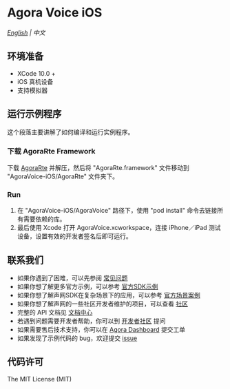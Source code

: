 # Agora Voice iOS

*[English](README.md) | 中文*

## 环境准备

- XCode 10.0 +
- iOS 真机设备
- 支持模拟器

## 运行示例程序

这个段落主要讲解了如何编译和运行实例程序。

### 下载 AgoraRte Framework
下载 [AgoraRte](https://github.com/AgoraIO-Usecase/AgoraVoice/releases/download/ios_1.1.0/AgoraRte.framework.zip) 并解压，然后将 "AgoraRte.framework" 文件移动到 "AgoraVoice-iOS/AgoraRte" 文件夹下。

### Run
1. 在 "AgoraVoice-iOS/AgoraVoice" 路径下，使用 "pod install" 命令去链接所有需要依赖的库。
2. 最后使用 Xcode 打开 AgoraVoice.xcworkspace，连接 iPhone／iPad 测试设备，设置有效的开发者签名后即可运行。

## 联系我们

- 如果你遇到了困难，可以先参阅 [常见问题](https://docs.agora.io/cn/faq)
- 如果你想了解更多官方示例，可以参考 [官方SDK示例](https://github.com/AgoraIO)
- 如果你想了解声网SDK在复杂场景下的应用，可以参考 [官方场景案例](https://github.com/AgoraIO-usecase)
- 如果你想了解声网的一些社区开发者维护的项目，可以查看 [社区](https://github.com/AgoraIO-Community)
- 完整的 API 文档见 [文档中心](https://docs.agora.io/cn/)
- 若遇到问题需要开发者帮助，你可以到 [开发者社区](https://rtcdeveloper.com/) 提问
- 如果需要售后技术支持，你可以在 [Agora Dashboard](https://dashboard.agora.io) 提交工单
- 如果发现了示例代码的 bug，欢迎提交 [issue](https://github.com/AgoraIO-Usecase/AgoraVoice/issues)

## 代码许可

The MIT License (MIT)
